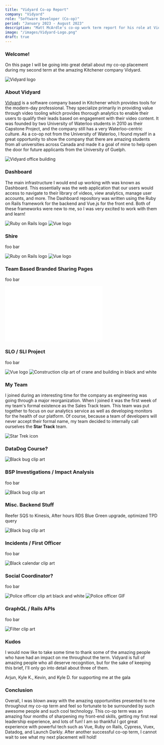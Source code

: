 ```yaml
---
title: "Vidyard Co-op Report"
company: "Vidyard"
role: "Software Developer (Co-op)"
period: "January 2023 - August 2023"
description: "Matt McArdle's co-op work term report for his role at Vidyard in 2023."
image: "/images/Vidyard-Logo.png"
draft: true
---
```


### Welcome!

On this page I will be going into great detail about my co-op placement during my second term at the amazing Kitchener company Vidyard.

![Vidyard logo](https://www.productboard.com/wp-content/uploads/2020/06/vidyard.png)

### About Vidyard

[Vidyard](https://vidyard.com/) is a software company based in Kitchener which provides tools for the modern-day professional. They specialize primarily in providing value through video tooling which provides thorough analytics to enable their users to qualify their leads based on engagement with their video content. It was founded by two University of Waterloo students in 2010 as their Capstone Project, and the company still has a very Waterloo-centric culture. As a co-op not from the University of Waterloo, I found myself in a great opportunity to show the company that there are amazing students from all universities across Canada and made it a goal of mine to help open the door for future applicants from the University of Guelph.

![Vidyard office building](https://whitneyre.com/wp-content/uploads/Main-Image-41-488x326.jpg)

### Dashboard

The main infrastructure I would end up working with was known as Dashboard. This essentially was the web application that our users would access to navigate to their library of videos, view analytics, manage user accounts, and more. The Dashboard repository was written using the Ruby on Rails framework for the backend and Vue.js for the front end. Both of these frameworks were new to me, so I was very excited to work with them and learn!

![Ruby on Rails logo](https://cdn3.iconfinder.com/data/icons/popular-services-brands-vol-2/512/ruby-on-rails-512.png)
![Vue logo](https://upload.wikimedia.org/wikipedia/commons/thumb/9/95/Vue.js_Logo_2.svg/2367px-Vue.js_Logo_2.svg.png)

### Shire

foo bar

![Ruby on Rails logo](https://cdn3.iconfinder.com/data/icons/popular-services-brands-vol-2/512/ruby-on-rails-512.png)
![Vue logo](https://upload.wikimedia.org/wikipedia/commons/thumb/9/95/Vue.js_Logo_2.svg/2367px-Vue.js_Logo_2.svg.png)

### Team Based Branded Sharing Pages

foo bar

<iframe class="vidyard_iframe mx-auto" src="//play.vidyard.com/mZnVwKZa9GvjLUCyeJWfT1.html?" width=320 height=180 scrolling="no" frameborder="0" allowtransparency="true" allowfullscreen></iframe>

### SLO / SLI Project

foo bar

![Vue logo](https://upload.wikimedia.org/wikipedia/commons/thumb/9/95/Vue.js_Logo_2.svg/2367px-Vue.js_Logo_2.svg.png)
![Construction clip art of crane and building in black and white](https://png.pngtree.com/png-vector/20190227/ourlarge/pngtree-vector-construction-house-icon-png-image_708533.jpg)

### My Team

I joined during an interesting time for the company as engineering was going through a major reorganization. When I joined it was the first week of my team's formal existence as the Sales Track team. This team was put together to focus on our analytics service as well as developing monitors for the health of our platform. Of course, because a team of developers will never accept their formal name, my team decided to internally call ourselves the **Star Track** team.

![Star Trek icon](https://www.shareicon.net/data/2015/09/14/100884_star-trek_512x512.png)

### DataDog Course?

![Black bug clip art](https://cdn-icons-png.flaticon.com/512/78/78946.png)

### BSP Investigations / Impact Analysis

foo bar

![Black bug clip art](https://cdn-icons-png.flaticon.com/512/78/78946.png)

### Misc. Backend Stuff

Reefer SQS to Kinesis, After hours RDS Blue Green upgrade, optimized TPD query

![Black bug clip art](https://cdn-icons-png.flaticon.com/512/78/78946.png)

### Incidents / First Officer

foo bar

![Black calendar clip art](https://media.istockphoto.com/vectors/calendar-reminder-isolated-icon-vector-id670134048?k=20&m=670134048&s=612x612&w=0&h=10u65mgxivNAEYq5nqbg9reG_s9cGyLiVuWLf9ppE5g=)

### Social Coordinator?

foo bar

![Police officer clip art black and white](https://iconarchive.com/download/i91984/icons8/windows-8/Users-Police.ico)
![Police officer GIF](https://media.giphy.com/media/81xwEHX23zhvy/giphy.gif)

### GraphQL / Rails APIs

foo bar

![Filter clip art](https://static.thenounproject.com/png/1014280-200.png)



### Kudos

I would now like to take some time to thank some of the amazing people who have had an impact on me throughout the term. Vidyard is full of amazing people who all deserve recognition, but for the sake of keeping this brief, I'll only go into detail about three of them.


Arjun, Kyle K., Kevin, and Kyle D. for supporting me at the gala


### Conclusion

Overall, I was blown away with the amazing opportunities presented to me throughout my co-op term and feel so fortunate to be surrounded by such awesome people and such cool technology. This co-op term was an amazing four months of sharpening my front-end skills, getting my first real leadership experience, and lots of fun! I am so thankful I got great experience with powerful tech such as Vue, Ruby on Rails, Cypress, Vuex, Datadog, and Launch Darkly. After another successful co-op term, I cannot wait to see what my next placement will hold!
